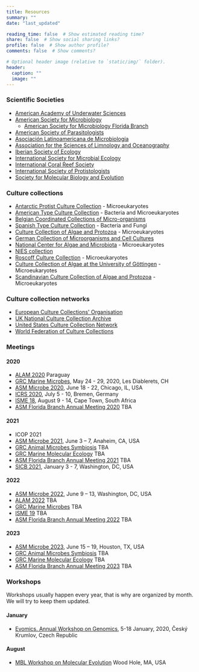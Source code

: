 ```yaml
---
title: Resources
summary: ""
date: "last_updated"

reading_time: false  # Show estimated reading time?
share: false  # Show social sharing links?
profile: false  # Show author profile?
comments: false  # Show comments?

# Optional header image (relative to `static/img/` folder).
header:
  caption: ""
  image: ""
---
```


### Scientific Societies

* [American Academy of Underwater Sciences](https://aaus.org/)
* [American Society for Microbiology](https://www.asm.org/)
  *  [American Society for Microbiology Florida Branch](https://www.flasm.org/)
* [American Society of Parasitologists](http://amsocparasit.org/)
* [Asociación Latinoamericana de Microbiología](https://alam.science/)
* [Association for the Sciences of Limnology and Oceanography](https://www.aslo.org/)
* [Iberian Society of Ecology](http://www.sibecol.org/en/)
* [International Society for Microbial Ecology](https://www.isme-microbes.org/)
* [International Coral Reef Society](http://coralreefs.org/)
* [International Society of Protistologists](https://protistologists.org/)
* [Society for Molecular Biology and Evolution](https://www.smbe.org/smbe/)

### Culture collections

* [Antarctic Protist Culture Collection](https://www.whoi.edu/science/B/protists/) - Microeukaryotes
* [American Type Culture Collection](https://www.atcc.org/) - Bacteria and Microeukaryotes
* [Belgian Coordinated Collections of Micro-organisms](http://bccm.belspo.be/)
* [Spanish Type Culture Collection](https://www.uv.es/uvweb/spanish-type-culture-collection/en/spanish-type-culture-collection-1285872233521.html)  - Bacteria and Fungi
* [Culture Collection of Algae and Protozoa](https://www.ccap.ac.uk/) - Microeukaryotes
* [German Collection of Microorganisms and Cell Cultures](https://www.dsmz.de/)
* [National Center for Algae and Microbiota](https://ncma.bigelow.org/) - Microeukaryotes
* [NIES collection](https://mcc.nies.go.jp/)
* [Roscoff Culture Collection](http://www.roscoff-culture-collection.org/) - Microeukaryotes
* [Culture Collection of Algae at the University of Göttingen](http://sagdb.uni-goettingen.de/) - Microeukaryotes
* [Scandinavian Culture Collection of Algae and Protozoa](http://www.sccap.dk/) - Microeukaryotes

### Culture collection networks
* [European Culture Collections' Organisation](https://www.eccosite.org/)
* [UK National Culture Collection Archive](http://www.ukncc.co.uk/)
* [United States Culture Collection Network](http://www.usccn.org/)
* [World Federation of Culture Collections](http://www.wfcc.info/)

### Meetings

#### 2020

  *  [ALAM 2020](https://alam.science/) Paraguay
  *  [GRC Marine Microbes](https://www.grc.org/marine-microbes-conference/2020/), May 24 - 29, 2020, Les Diablerets, CH
  *  [ASM Microbe 2020](https://www.asm.org/Events/ASM-Microbe/Home), June 18 - 22, Chicago, IL, USA
  *  [ICRS 2020](http://www.icrs2020.de/), July 5 - 10, Bremen, Germany
  *  [ISME 18](http://isme18.isme-microbes.org/), August 9 - 14, Cape Town, South Africa
  *  [ASM Florida Branch Annual Meeting 2020](https://www.flasm.org/) TBA


#### 2021
  *  ICOP 2021
  *  [ASM Microbe 2021](https://www.asm.org/Events/ASM-Microbe/Home), June 3 – 7, Anaheim, CA, USA
  *  [GRC Animal Microbes Symbiosis](https://www.grc.org/animal-microbe-symbioses-conference/) TBA
  *  [GRC Marine Molecular Ecology](https://www.grc.org/marine-molecular-ecology-conference/) TBA
  *  [ASM Florida Branch Annual Meeting 2021](https://www.flasm.org/) TBA
  *  [SICB 2021](http://www.sicb.org/meetings/), January 3 - 7, Washington, DC, USA

#### 2022
  *  [ASM Microbe 2022](https://www.asm.org/Events/ASM-Microbe/Home), June 9 – 13, Washington, DC, USA
  *  [ALAM 2022](https://alam.science/) TBA
  *  [GRC Marine Microbes](https://www.grc.org/marine-microbes-conference/) TBA
  *  [ISME 19](http://isme-microbes.org/) TBA
  *  [ASM Florida Branch Annual Meeting 2022](https://www.flasm.org/) TBA

#### 2023
  *  [ASM Microbe 2023](https://www.asm.org/Events/ASM-Microbe/Home), June 15 – 19, Houston, TX, USA
  *  [GRC Animal Microbes Symbiosis](https://www.grc.org/animal-microbe-symbioses-conference/) TBA
  *  [GRC Marine Molecular Ecology](https://www.grc.org/marine-molecular-ecology-conference/) TBA
  *  [ASM Florida Branch Annual Meeting 2023](https://www.flasm.org/) TBA

### Workshops

Workshops usually happen every year, that is why are organized by month. We will try to keep them updated.

#### January
  *  [Evomics. Annual Workshop on Genomics](http://evomics.org/), 5-18 January, 2020, Český Krumlov, Czech Republic

#### August
  *   [MBL Workshop on Molecular Evolution](https://www.mbl.edu/education/courses/workshop-on-molecular-evolution/) Wood Hole, MA, USA
